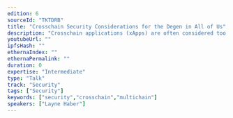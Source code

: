 ```yaml
---
edition: 6
sourceId: "TKTDRB"
title: "Crosschain Security Considerations for the Degen in All of Us"
description: "Crosschain applications (xApps) are often considered too risky, but this viewpoint is divorced from reality. People **will** use these applications and it is our responsibility to understand the security implications. xApp developers must be able to reason about concurrency and asynchrony across two different networks, as well as understand the trust assumptions introduced by the data transport layer. By understanding this, we can allow users to engage in risky behavior in the safest way."
youtubeUrl: ""
ipfsHash: ""
ethernaIndex: ""
ethernaPermalink: ""
duration: 0
expertise: "Intermediate"
type: "Talk"
track: "Security"
tags: ["Security"]
keywords: ["security","crosschain","multichain"]
speakers: ["Layne Haber"]
---
```

